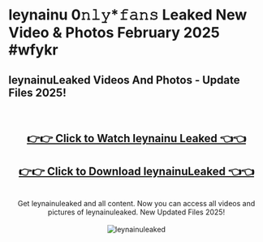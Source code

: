 # leynainu 0𝚗𝚕𝚢*𝚏𝚊𝚗𝚜 Leaked New Video & Photos February 2025 #wfykr

<h2>leynainuLeaked Videos And Photos - Update Files 2025!</h2>
<br>
<div align="center">
<h2><a href="https://mediaupload.pro?title=leynainu&ref=11F" rel="nofollow">👉👉 Click to Watch leynainu Leaked 👈👈</a></h2>
<h2><a href="https://mediaupload.pro?title=leynainu&ref=11F" rel="nofollow">👉👉 Click to Download leynainuLeaked 👈👈</a></h2>
<br>
Get leynainuleaked and all content. Now you can access all videos and pictures of leynainuleaked. New Updated Files 2025!
<br>
<br>
<a href="https://mediaupload.pro?title=leynainu&ref=11F" rel="nofollow" data-target="animated-image.originalLink"><img src="https://i.ibb.co/Gkj2r4b/banner.png" alt="leynainuleaked" style="max-width: 100%; display: inline-block;" data-target="animated-image.originalImage"></a>
</div>
<br>

